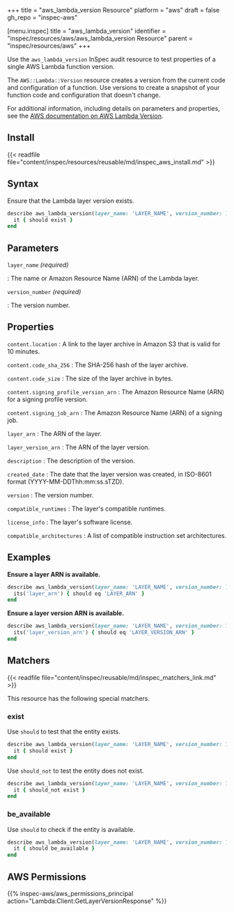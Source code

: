 +++
title = "aws_lambda_version Resource"
platform = "aws"
draft = false
gh_repo = "inspec-aws"

[menu.inspec]
title = "aws_lambda_version"
identifier = "inspec/resources/aws/aws_lambda_version Resource"
parent = "inspec/resources/aws"
+++

Use the `aws_lambda_version` InSpec audit resource to test properties of a single AWS Lambda function version.

The `AWS::Lambda::Version` resource creates a version from the current code and configuration of a function. Use versions to create a snapshot of your function code and configuration that doesn't change.

For additional information, including details on parameters and properties, see the [AWS documentation on AWS Lambda Version](https://docs.aws.amazon.com/AWSCloudFormation/latest/UserGuide/aws-resource-lambda-version.html).

## Install

{{< readfile file="content/inspec/resources/reusable/md/inspec_aws_install.md" >}}

## Syntax

Ensure that the Lambda layer version exists.

```ruby
describe aws_lambda_version(layer_name: 'LAYER_NAME', version_number: 1) do
  it { should exist }
end
```

## Parameters

`layer_name` _(required)_

: The name or Amazon Resource Name (ARN) of the Lambda layer.

`version_number` _(required)_

: The version number.

## Properties

`content.location`
: A link to the layer archive in Amazon S3 that is valid for 10 minutes.

`content.code_sha_256`
: The SHA-256 hash of the layer archive.

`content.code_size`
: The size of the layer archive in bytes.

`content.signing_profile_version_arn`
: The Amazon Resource Name (ARN) for a signing profile version.

`content.signing_job_arn`
: The Amazon Resource Name (ARN) of a signing job.

`layer_arn`
: The ARN of the layer.

`layer_version_arn`
: The ARN of the layer version.

`description`
: The description of the version.

`created_date`
: The date that the layer version was created, in ISO-8601 format (YYYY-MM-DDThh:mm:ss.sTZD).

`version`
: The version number.

`compatible_runtimes`
: The layer's compatible runtimes.

`license_info`
: The layer's software license.

`compatible_architectures`
: A list of compatible instruction set architectures.

## Examples

**Ensure a layer ARN is available.**

```ruby
describe aws_lambda_version(layer_name: 'LAYER_NAME', version_number: 1) do
  its('layer_arn') { should eq 'LAYER_ARN' }
end
```

**Ensure a layer version ARN is available.**

```ruby
describe aws_lambda_version(layer_name: 'LAYER_NAME', version_number: 1) do
  its('layer_version_arn') { should eq 'LAYER_VERSION_ARN' }
end
```

## Matchers

{{< readfile file="content/inspec/reusable/md/inspec_matchers_link.md" >}}

This resource has the following special matchers.

### exist

Use `should` to test that the entity exists.

```ruby
describe aws_lambda_version(layer_name: 'LAYER_NAME', version_number: 1) do
  it { should exist }
end
```

Use `should_not` to test the entity does not exist.

```ruby
describe aws_lambda_version(layer_name: 'LAYER_NAME', version_number: 1) do
  it { should_not exist }
end
```

### be_available

Use `should` to check if the entity is available.

```ruby
describe aws_lambda_version(layer_name: 'LAYER_NAME', version_number: 1) do
  it { should be_available }
end
```

## AWS Permissions

{{% inspec-aws/aws_permissions_principal action="Lambda:Client:GetLayerVersionResponse" %}}
